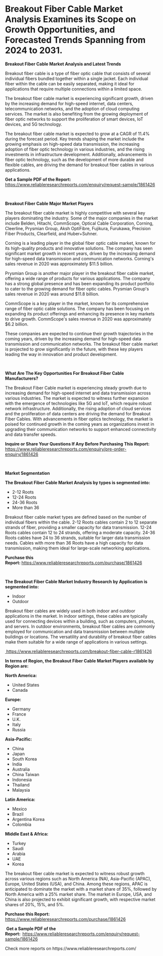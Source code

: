 <p><h1>Breakout Fiber Cable Market Analysis Examines its Scope on Growth Opportunities, and Forecasted Trends Spanning from 2024 to 2031.</h1></p><p><strong>Breakout Fiber Cable Market Analysis and Latest Trends</strong></p>
<p><p>Breakout fiber cable is a type of fiber optic cable that consists of several individual fibers bundled together within a single jacket. Each individual fiber within the cable can be easily separated, making it ideal for applications that require multiple connections within a limited space.</p><p>The breakout fiber cable market is experiencing significant growth, driven by the increasing demand for high-speed internet, data centers, telecommunication networks, and the adoption of cloud computing services. The market is also benefiting from the growing deployment of fiber optic networks to support the proliferation of smart devices, IoT devices, and 5G technology.</p><p>The breakout fiber cable market is expected to grow at a CAGR of 11.4% during the forecast period. Key trends shaping the market include the growing emphasis on high-speed data transmission, the increasing adoption of fiber optic technology in various industries, and the rising investments in infrastructure development. Additionally, advancements in fiber optic technology, such as the development of more durable and flexible cables, are driving the demand for breakout fiber cables in various applications.</p></p>
<p><strong>Get a Sample PDF of the Report:&nbsp;</strong> <a href="https://www.reliableresearchreports.com/enquiry/request-sample/1861426">https://www.reliableresearchreports.com/enquiry/request-sample/1861426</a></p>
<p>&nbsp;</p>
<p><strong>Breakout Fiber Cable Major Market Players</strong></p>
<p><p>The breakout fiber cable market is highly competitive with several key players dominating the industry. Some of the major companies in the market include Belden, Hitachi, CommScope, Optical Cable Corporation, Corning, Cleerline, Prysmian Group, Aksh OptiFibre, Fujikura, Furukawa, Precision Fiber Products, Clearfield, and Huber+Suhner.</p><p>Corning is a leading player in the global fiber optic cable market, known for its high-quality products and innovative solutions. The company has seen significant market growth in recent years, driven by the increasing demand for high-speed data transmission and communication networks. Corning's sales revenue in 2020 was approximately $11.5 billion.</p><p>Prysmian Group is another major player in the breakout fiber cable market, offering a wide range of products for various applications. The company has a strong global presence and has been expanding its product portfolio to cater to the growing demand for fiber optic cables. Prysmian Group's sales revenue in 2020 was around $11.8 billion.</p><p>CommScope is a key player in the market, known for its comprehensive range of fiber optic cable solutions. The company has been focusing on expanding its product offerings and enhancing its presence in key markets to drive growth. CommScope's sales revenue in 2020 was approximately $6.2 billion.</p><p>These companies are expected to continue their growth trajectories in the coming years, driven by the increasing demand for high-speed data transmission and communication networks. The breakout fiber cable market is projected to grow significantly in the future, with these key players leading the way in innovation and product development.</p></p>
<p>&nbsp;</p>
<p><strong>What Are The Key Opportunities For Breakout Fiber Cable Manufacturers?</strong></p>
<p><p>The Breakout Fiber Cable market is experiencing steady growth due to increasing demand for high-speed internet and data transmission across various industries. The market is expected to witness further expansion with the emergence of technologies like 5G and IoT, which require robust network infrastructure. Additionally, the rising adoption of cloud services and the proliferation of data centers are driving the demand for Breakout Fiber Cables. With advancements in fiber optics technology, the market is poised for continued growth in the coming years as organizations invest in upgrading their communication networks to support enhanced connectivity and data transfer speeds.</p></p>
<p><strong>Inquire or Share Your Questions If Any Before Purchasing This Report:</strong> <a href="https://www.reliableresearchreports.com/enquiry/pre-order-enquiry/1861426">https://www.reliableresearchreports.com/enquiry/pre-order-enquiry/1861426</a></p>
<p>&nbsp;</p>
<p><strong>Market Segmentation</strong></p>
<p><strong>The Breakout Fiber Cable Market Analysis by types is segmented into:</strong></p>
<p><ul><li>2-12 Roots</li><li>12-24 Roots</li><li>24-36 Roots</li><li>More than 36</li></ul></p>
<p><p>Breakout fiber cable market types are defined based on the number of individual fibers within the cable. 2-12 Roots cables contain 2 to 12 separate strands of fiber, providing a smaller capacity for data transmission. 12-24 Roots cables contain 12 to 24 strands, offering a moderate capacity. 24-36 Roots cables have 24 to 36 strands, suitable for larger data transmission needs. Cables with more than 36 Roots have a high capacity for data transmission, making them ideal for large-scale networking applications.</p></p>
<p><strong>Purchase this Report:&nbsp;</strong><a href="https://www.reliableresearchreports.com/purchase/1861426">https://www.reliableresearchreports.com/purchase/1861426</a></p>
<p>&nbsp;</p>
<p><strong>The Breakout Fiber Cable Market Industry Research by Application is segmented into:</strong></p>
<p><ul><li>Indoor</li><li>Outdoor</li></ul></p>
<p><p>Breakout fiber cables are widely used in both indoor and outdoor applications in the market. In indoor settings, these cables are typically used for connecting devices within a building, such as computers, phones, and servers. In outdoor environments, breakout fiber cables are commonly employed for communication and data transmission between multiple buildings or locations. The versatility and durability of breakout fiber cables make them suitable for a wide range of applications in various settings.</p></p>
<p><a href="https://www.reliableresearchreports.com/breakout-fiber-cable-r1861426">&nbsp;https://www.reliableresearchreports.com/breakout-fiber-cable-r1861426</a></p>
<p><strong>In terms of Region, the Breakout Fiber Cable Market Players available by Region are:</strong></p>
<p>
    <p> <strong> North America: </strong>
        <ul>
            <li>United States</li>
            <li>Canada</li>
        </ul>
        </p> 
    <p> <strong> Europe: </strong>
        <ul>
            <li>Germany</li>
            <li>France</li>
            <li>U.K.</li>
            <li>Italy</li>
            <li>Russia</li>
        </ul>
        </p> 
    <p> <strong> Asia-Pacific: </strong>
        <ul>
            <li>China</li>
            <li>Japan</li>
            <li>South Korea</li>
            <li>India</li>
            <li>Australia</li>
            <li>China Taiwan</li>
            <li>Indonesia</li>
            <li>Thailand</li>
            <li>Malaysia</li>
        </ul>
        </p> 
    <p> <strong> Latin America: </strong>
        <ul>
            <li>Mexico</li>
            <li>Brazil</li>
            <li>Argentina Korea</li>
            <li>Colombia</li>
        </ul>
        </p> 
    <p> <strong> Middle East & Africa: </strong>
        <ul>
            <li>Turkey</li>
            <li>Saudi</li>
            <li>Arabia</li>
            <li>UAE</li>
            <li>Korea</li>
        </ul>
    </p>
    </p>
<p><p>The breakout fiber cable market is expected to witness robust growth across various regions such as North America (NA), Asia-Pacific (APAC), Europe, United States (USA), and China. Among these regions, APAC is anticipated to dominate the market with a market share of 35%, followed by North America with a 25% market share. The market in Europe, USA, and China is also projected to exhibit significant growth, with respective market shares of 20%, 15%, and 5%.</p></p>
<p><strong>Purchase this Report: </strong><a href="https://www.reliableresearchreports.com/purchase/1861426">https://www.reliableresearchreports.com/purchase/1861426</a></p>
<p>&nbsp;<strong>Get a Sample PDF of the Report:&nbsp;&nbsp;</strong><a href="https://www.reliableresearchreports.com/enquiry/request-sample/1861426">https://www.reliableresearchreports.com/enquiry/request-sample/1861426</a></p>
<p><strong></strong></p>
<p>Check more reports on https://www.reliableresearchreports.com/</p>